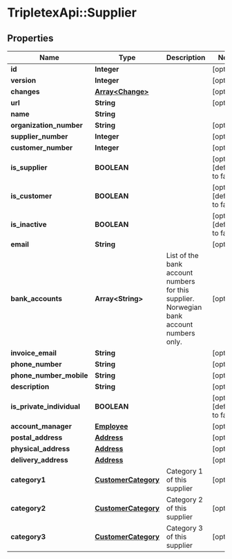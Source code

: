 # TripletexApi::Supplier

## Properties
Name | Type | Description | Notes
------------ | ------------- | ------------- | -------------
**id** | **Integer** |  | [optional] 
**version** | **Integer** |  | [optional] 
**changes** | [**Array&lt;Change&gt;**](Change.md) |  | [optional] 
**url** | **String** |  | [optional] 
**name** | **String** |  | 
**organization_number** | **String** |  | [optional] 
**supplier_number** | **Integer** |  | [optional] 
**customer_number** | **Integer** |  | [optional] 
**is_supplier** | **BOOLEAN** |  | [optional] [default to false]
**is_customer** | **BOOLEAN** |  | [optional] [default to false]
**is_inactive** | **BOOLEAN** |  | [optional] [default to false]
**email** | **String** |  | [optional] 
**bank_accounts** | **Array&lt;String&gt;** | List of the bank account numbers for this supplier.  Norwegian bank account numbers only. | [optional] 
**invoice_email** | **String** |  | [optional] 
**phone_number** | **String** |  | [optional] 
**phone_number_mobile** | **String** |  | [optional] 
**description** | **String** |  | [optional] 
**is_private_individual** | **BOOLEAN** |  | [optional] [default to false]
**account_manager** | [**Employee**](Employee.md) |  | [optional] 
**postal_address** | [**Address**](Address.md) |  | [optional] 
**physical_address** | [**Address**](Address.md) |  | [optional] 
**delivery_address** | [**Address**](Address.md) |  | [optional] 
**category1** | [**CustomerCategory**](CustomerCategory.md) | Category 1 of this supplier | [optional] 
**category2** | [**CustomerCategory**](CustomerCategory.md) | Category 2 of this supplier | [optional] 
**category3** | [**CustomerCategory**](CustomerCategory.md) | Category 3 of this supplier | [optional] 


